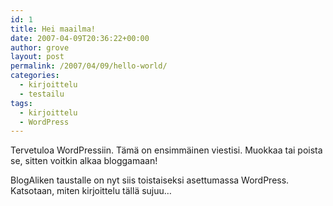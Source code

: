 ```yaml
---
id: 1
title: Hei maailma!
date: 2007-04-09T20:36:22+00:00
author: grove
layout: post
permalink: /2007/04/09/hello-world/
categories:
  - kirjoittelu
  - testailu
tags:
  - kirjoittelu
  - WordPress
---
```

Tervetuloa WordPressiin. Tämä on ensimmäinen viestisi. Muokkaa tai poista se, sitten voitkin alkaa bloggamaan!

BlogAliken taustalle on nyt siis toistaiseksi asettumassa WordPress. Katsotaan, miten kirjoittelu tällä sujuu&#8230;